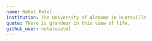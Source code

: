 ```yaml
---
name: Nehal Patel
institution: The University of Alabama in Huntsville
quote: There is grandeur in this view of life.
github_user: nehalvpatel
---
```

